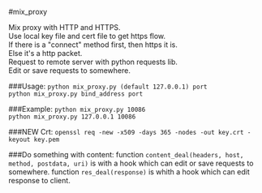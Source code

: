 #mix_proxy

Mix proxy with HTTP and HTTPS.  
Use local key file and cert file to get https flow.  
If there is a "connect" method first, then https it is.  
Else it's a http packet.  
Request to remote server with python requests lib.  
Edit or save requests to somewhere.

###Usage:
`python mix_proxy.py (default 127.0.0.1) port`  
`python mix_proxy.py bind_address port`

###Example:
`python mix_proxy.py 10086`  
`python mix_proxy.py 127.0.0.1 10086`

###NEW Crt:
`openssl req -new -x509 -days 365 -nodes -out key.crt -keyout key.pem`

###Do something with content:
function `content_deal(headers, host, method, postdata, uri)`  is with a hook which can edit or save requests to somewhere.
function `res_deal(response)`  is whith a hook which can edit response to client.